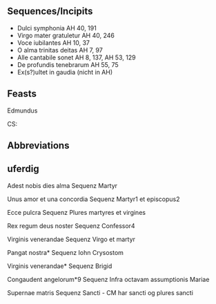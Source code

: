 ## Sequences/Incipits

- Dulci symphonia  AH 40, 191
- Virgo mater gratuletur AH 40, 246
- Voce iubilantes AH 10, 37
- O alma trinitas deitas AH 7, 97
- Alle cantabile sonet AH 8, 137, AH 53, 129
- De profundis tenebrarum AH 55, 75
- Ex(s?)ultet in gaudia (nicht in AH)


## Feasts
Edmundus


CS:

## Abbreviations



## uferdig

Adest nobis dies alma   Sequenz         Martyr

Unus amor et una concordia      Sequenz         Martyr1 et episcopus2

Ecce pulcra     Sequenz         Plures martyres et virgines

Rex regum deus noster   Sequenz         Confessor4

Virginis venerandae     Sequenz         Virgo et martyr

Pangat nostra*  Sequenz         Iohn Crysostom

Virginis venerandae*    Sequenz         Brigid

Congaudent angelorum*9  Sequenz         Infra octavam assumptionis Mariae

Supernae matris         Sequenz         Sancti  - CM har sancti og plures sancti
